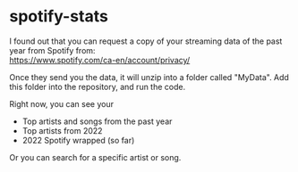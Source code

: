 # spotify-stats

I found out that you can request a copy of your streaming data of the past year from Spotify
from:  
https://www.spotify.com/ca-en/account/privacy/

Once they send you the data, it will unzip into a folder called "MyData". Add this folder into the repository, and run the code.

Right now, you can see your
- Top artists and songs from the past year
- Top artists from 2022
- 2022 Spotify wrapped (so far)  

Or you can search for a specific artist or song.
